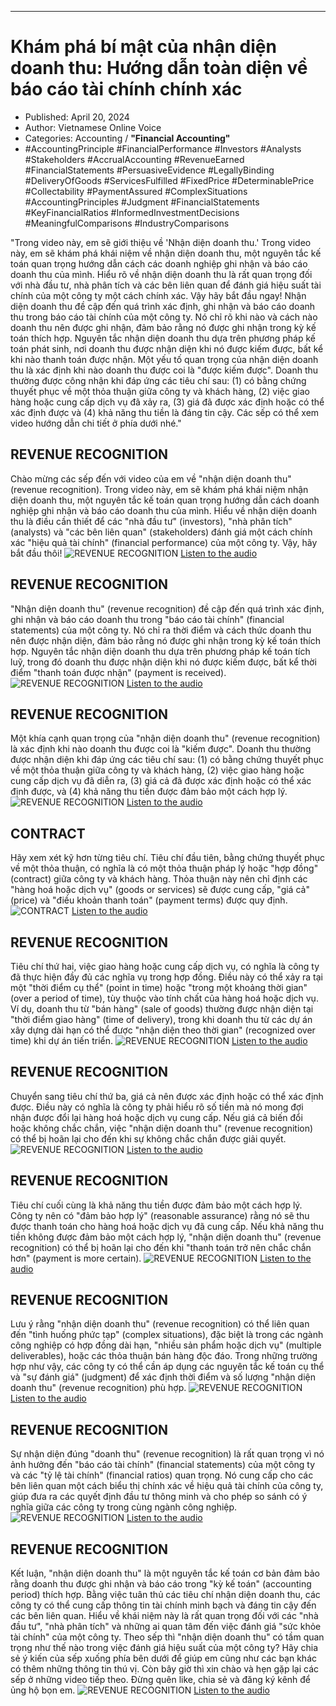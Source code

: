 
---

# Khám phá bí mật của nhận diện doanh thu: Hướng dẫn toàn diện về báo cáo tài chính chính xác

- Published: April 20, 2024
- Author: Vietnamese Online Voice
- Categories: Accounting / **"Financial Accounting"**
- #AccountingPrinciple #FinancialPerformance #Investors #Analysts #Stakeholders #AccrualAccounting #RevenueEarned #FinancialStatements #PersuasiveEvidence #LegallyBinding #DeliveryOfGoods #ServicesFulfilled #FixedPrice #DeterminablePrice #Collectability #PaymentAssured #ComplexSituations #AccountingPrinciples #Judgment #FinancialStatements #KeyFinancialRatios #InformedInvestmentDecisions #MeaningfulComparisons #IndustryComparisons

"Trong video này, em sẽ giới thiệu về 'Nhận diện doanh thu.' Trong video này, em sẽ khám phá khái niệm về nhận diện doanh thu, một nguyên tắc kế toán quan trọng hướng dẫn cách các doanh nghiệp ghi nhận và báo cáo doanh thu của mình. Hiểu rõ về nhận diện doanh thu là rất quan trọng đối với nhà đầu tư, nhà phân tích và các bên liên quan để đánh giá hiệu suất tài chính của một công ty một cách chính xác. Vậy hãy bắt đầu ngay! Nhận diện doanh thu đề cập đến quá trình xác định, ghi nhận và báo cáo doanh thu trong báo cáo tài chính của một công ty. Nó chỉ rõ khi nào và cách nào doanh thu nên được ghi nhận, đảm bảo rằng nó được ghi nhận trong kỳ kế toán thích hợp. Nguyên tắc nhận diện doanh thu dựa trên phương pháp kế toán phát sinh, nơi doanh thu được nhận diện khi nó được kiếm được, bất kể khi nào thanh toán được nhận. Một yếu tố quan trọng của nhận diện doanh thu là xác định khi nào doanh thu được coi là "được kiếm được". Doanh thu thường được công nhận khi đáp ứng các tiêu chí sau: (1) có bằng chứng thuyết phục về một thỏa thuận giữa công ty và khách hàng, (2) việc giao hàng hoặc cung cấp dịch vụ đã xảy ra, (3) giá đã được xác định hoặc có thể xác định được và (4) khả năng thu tiền là đáng tin cậy. Các sếp có thể xem video hướng dẫn chi tiết ở phía dưới nhé."


## REVENUE RECOGNITION

Chào mừng các sếp đến với video của em về "nhận diện doanh thu" (revenue recognition). Trong video này, em sẽ khám phá khái niệm nhận diện doanh thu, một nguyên tắc kế toán quan trọng hướng dẫn cách doanh nghiệp ghi nhận và báo cáo doanh thu của mình. Hiểu về nhận diện doanh thu là điều cần thiết để các "nhà đầu tư" (investors), "nhà phân tích" (analysts) và "các bên liên quan" (stakeholders) đánh giá một cách chính xác "hiệu quả tài chính" (financial performance) của một công ty. Vậy, hãy bắt đầu thôi!
![REVENUE RECOGNITION](https://http-archiver-apis-production-80.schnworks.com/storage/images/transitions/2024-04-20/transition-3100224005-Montserrat-Black-4A148C.jpg)
[Listen to the audio](https://http-archiver-apis-production-80.schnworks.com/storage/audio/file-19586459901.mp3)



## REVENUE RECOGNITION

"Nhận diện doanh thu" (revenue recognition) đề cập đến quá trình xác định, ghi nhận và báo cáo doanh thu trong "báo cáo tài chính" (financial statements) của một công ty. Nó chỉ ra thời điểm và cách thức doanh thu nên được nhận diện, đảm bảo rằng nó được ghi nhận trong kỳ kế toán thích hợp. Nguyên tắc nhận diện doanh thu dựa trên phương pháp kế toán tích luỹ, trong đó doanh thu được nhận diện khi nó được kiếm được, bất kể thời điểm "thanh toán được nhận" (payment is received).
![REVENUE RECOGNITION](https://http-archiver-apis-production-80.schnworks.com/storage/images/transitions/2024-04-20/transition--11102829311-Montserrat-Thin-9C27B0.jpg)
[Listen to the audio](https://http-archiver-apis-production-80.schnworks.com/storage/audio/file-31468954553.mp3)



## REVENUE RECOGNITION

Một khía cạnh quan trọng của "nhận diện doanh thu" (revenue recognition) là xác định khi nào doanh thu được coi là "kiếm được". Doanh thu thường được nhận diện khi đáp ứng các tiêu chí sau: (1) có bằng chứng thuyết phục về một thỏa thuận giữa công ty và khách hàng, (2) việc giao hàng hoặc cung cấp dịch vụ đã diễn ra, (3) giá cả đã được xác định hoặc có thể xác định được, và (4) khả năng thu tiền được đảm bảo một cách hợp lý.
![REVENUE RECOGNITION](https://http-archiver-apis-production-80.schnworks.com/storage/images/transitions/2024-04-20/transition--2503604061-Montserrat-Bold-880E4F.jpg)
[Listen to the audio](https://http-archiver-apis-production-80.schnworks.com/storage/audio/file-10002192060.mp3)



## CONTRACT

Hãy xem xét kỹ hơn từng tiêu chí. Tiêu chí đầu tiên, bằng chứng thuyết phục về một thỏa thuận, có nghĩa là có một thỏa thuận pháp lý hoặc "hợp đồng" (contract) giữa công ty và khách hàng. Thỏa thuận này nên chỉ định các "hàng hoá hoặc dịch vụ" (goods or services) sẽ được cung cấp, "giá cả" (price) và "điều khoản thanh toán" (payment terms) được quy định.
![CONTRACT](https://http-archiver-apis-production-80.schnworks.com/storage/images/transitions/2024-04-20/transition--15531387654-Montserrat-Bold-880E4F.jpg)
[Listen to the audio](https://http-archiver-apis-production-80.schnworks.com/storage/audio/file-13758739664.mp3)



## REVENUE RECOGNITION

Tiêu chí thứ hai, việc giao hàng hoặc cung cấp dịch vụ, có nghĩa là công ty đã thực hiện đầy đủ các nghĩa vụ trong hợp đồng. Điều này có thể xảy ra tại một "thời điểm cụ thể" (point in time) hoặc "trong một khoảng thời gian" (over a period of time), tùy thuộc vào tính chất của hàng hoá hoặc dịch vụ. Ví dụ, doanh thu từ "bán hàng" (sale of goods) thường được nhận diện tại "thời điểm giao hàng" (time of delivery), trong khi doanh thu từ các dự án xây dựng dài hạn có thể được "nhận diện theo thời gian" (recognized over time) khi dự án tiến triển.
![REVENUE RECOGNITION](https://http-archiver-apis-production-80.schnworks.com/storage/images/transitions/2024-04-20/transition--27048073946-Montserrat-Medium-673AB7.jpg)
[Listen to the audio](https://http-archiver-apis-production-80.schnworks.com/storage/audio/file-19442190409.mp3)



## REVENUE RECOGNITION

Chuyển sang tiêu chí thứ ba, giá cả nên được xác định hoặc có thể xác định được. Điều này có nghĩa là công ty phải hiểu rõ số tiền mà nó mong đợi nhận được đổi lại hàng hoá hoặc dịch vụ cung cấp. Nếu giá cả biến đổi hoặc không chắc chắn, việc "nhận diện doanh thu" (revenue recognition) có thể bị hoãn lại cho đến khi sự không chắc chắn được giải quyết.
![REVENUE RECOGNITION](https://http-archiver-apis-production-80.schnworks.com/storage/images/transitions/2024-04-20/transition-19142081213-Montserrat-Black-880E4F.jpg)
[Listen to the audio](https://http-archiver-apis-production-80.schnworks.com/storage/audio/file-17592611868.mp3)



## REVENUE RECOGNITION

Tiêu chí cuối cùng là khả năng thu tiền được đảm bảo một cách hợp lý. Công ty nên có "đảm bảo hợp lý" (reasonable assurance) rằng nó sẽ thu được thanh toán cho hàng hoá hoặc dịch vụ đã cung cấp. Nếu khả năng thu tiền không được đảm bảo một cách hợp lý, "nhận diện doanh thu" (revenue recognition) có thể bị hoãn lại cho đến khi "thanh toán trở nên chắc chắn hơn" (payment is more certain).
![REVENUE RECOGNITION](https://http-archiver-apis-production-80.schnworks.com/storage/images/transitions/2024-04-20/transition--12136458208-Montserrat-Regular-1A237E.jpg)
[Listen to the audio](https://http-archiver-apis-production-80.schnworks.com/storage/audio/file-21986902221.mp3)



## REVENUE RECOGNITION

Lưu ý rằng "nhận diện doanh thu" (revenue recognition) có thể liên quan đến "tình huống phức tạp" (complex situations), đặc biệt là trong các ngành công nghiệp có hợp đồng dài hạn, "nhiều sản phẩm hoặc dịch vụ" (multiple deliverables), hoặc các thỏa thuận bán hàng độc đáo. Trong những trường hợp như vậy, các công ty có thể cần áp dụng các nguyên tắc kế toán cụ thể và "sự đánh giá" (judgment) để xác định thời điểm và số lượng "nhận diện doanh thu" (revenue recognition) phù hợp.
![REVENUE RECOGNITION](https://http-archiver-apis-production-80.schnworks.com/storage/images/transitions/2024-04-20/transition--52692803038-Montserrat-Regular-7B1FA2.jpg)
[Listen to the audio](https://http-archiver-apis-production-80.schnworks.com/storage/audio/file-17253626467.mp3)



## REVENUE RECOGNITION

Sự nhận diện đúng "doanh thu" (revenue recognition) là rất quan trọng vì nó ảnh hưởng đến "báo cáo tài chính" (financial statements) của một công ty và các "tỷ lệ tài chính" (financial ratios) quan trọng. Nó cung cấp cho các bên liên quan một cách biểu thị chính xác về hiệu quả tài chính của công ty, giúp đưa ra các quyết định đầu tư thông minh và cho phép so sánh có ý nghĩa giữa các công ty trong cùng ngành công nghiệp.
![REVENUE RECOGNITION](https://http-archiver-apis-production-80.schnworks.com/storage/images/transitions/2024-04-20/transition-24856771567-Montserrat-ExtraBold-1A237E.jpg)
[Listen to the audio](https://http-archiver-apis-production-80.schnworks.com/storage/audio/file-13322846219.mp3)



## REVENUE RECOGNITION

Kết luận, "nhận diện doanh thu" là một nguyên tắc kế toán cơ bản đảm bảo rằng doanh thu được ghi nhận và báo cáo trong "kỳ kế toán" (accounting period) thích hợp. Bằng việc tuân thủ các tiêu chí nhận diện doanh thu, các công ty có thể cung cấp thông tin tài chính minh bạch và đáng tin cậy đến các bên liên quan. Hiểu về khái niệm này là rất quan trọng đối với các "nhà đầu tư", "nhà phân tích" và những ai quan tâm đến việc đánh giá "sức khỏe tài chính" của một công ty. Theo sếp thì "nhận diện doanh thu" có tầm quan trọng như thế nào trong việc đánh giá hiệu suất của một công ty? Hãy chia sẻ ý kiến của sếp xuống phía bên dưới để giúp em cũng như các bạn khác có thêm những thông tin thú vị. Còn bây giờ thì xin chào và hẹn gặp lại các sếp ở những video tiếp theo. Đừng quên like, chia sẻ và đăng ký kênh để ủng hộ bọn em.
![REVENUE RECOGNITION](https://http-archiver-apis-production-80.schnworks.com/storage/images/transitions/2024-04-20/transition--4850283216-Montserrat-ExtraBold-7B1FA2.jpg)
[Listen to the audio](https://http-archiver-apis-production-80.schnworks.com/storage/audio/file-5205439819.mp3)

